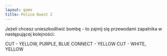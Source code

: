 ```yaml
---
layout: game
title: Police Quest 2
---
```


Jeżeli chcesz unieszkodliwić bombę - to zajmij się przewodami 
zapalnika
w następującej kolejności:

CUT 		- YELLOW, PURPLE, BLUE
CONNECT	- YELLOW
CUT 		- WHITE, YELLOW
